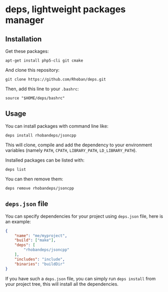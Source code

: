 # deps, lightweight packages manager

## Installation

Get these packages:

	apt-get install php5-cli git cmake

And clone this repository:

    git clone https://github.com/Rhoban/deps.git

Then, add this line to your `.bashrc`:

    source "$HOME/deps/bashrc"

## Usage

You can install packages with command line like:

    deps install rhobandeps/jsoncpp

This will clone, compile and add the dependency to your environment variables
(namely `PATH`, `CPATH`, `LIBRARY_PATH`, `LD_LIBRARY_PATH`).

Installed packages can be listed with:

    deps list

You can then remove them:

    deps remove rhobandeps/jsoncpp

## `deps.json` file

You can specify dependencies for your project using `deps.json` file, here is
an example:

```json
{
    "name": "me/myproject",
    "build": ["make"],
    "deps": [
        "rhobandeps/jsoncpp"
    ],
	"includes": "include",
	"binaries": "buildDir"
}
```

If you have such a `deps.json` file, you can simply run `deps install` from your project
tree, this will install all the dependencies.
